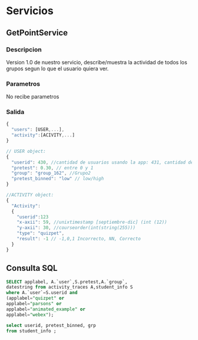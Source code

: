 <h1>Servicios  </h1>

<h2> GetPointService </h2>

<h3>Descripcion </h2>

Version 1.0 de nuestro servicio, describe/muestra la actividad de todos los grupos segun lo que el usuario quiera ver.

<h3>Parametros</h2>

No recibe parametros

<h3>Salida</h2>

```javascript
{
  "users": [USER,...],
  "activity":[ACIVITY,...]
}

// USER object:
{
  "userid": 430, //cantidad de usuarios usando la app: 431, cantidad de alumnos: 684
  "pretest": 0.30, // entre 0 y 1
  "group": "group_162", //Grupo2 
  "pretest_binned": "low" // low/high
}

//ACTIVITY object:
{
  "Activity":
  {
    "userid":123
    "x-axii": 59, //unixtimestamp [septiembre-dic] (int (12))
    "y-axii": 30, //courseorder(int(string(255)))
    "type": "quizpet",
    "result": -1 // -1,0,1 Incorrecto, NN, Correcto
  }
}
```
## Consulta SQL
```SQL
SELECT applabel, A.`user`,S.pretest,A.`group`,
datestring from activity_traces A,student_info S
where A.`user`=S.userid and 
(applabel="quizpet" or 
applabel="parsons" or 
applabel="animated_example" or 
applabel="webex");

select userid, pretest_binned, grp 
from student_info ;
	
```
## 
